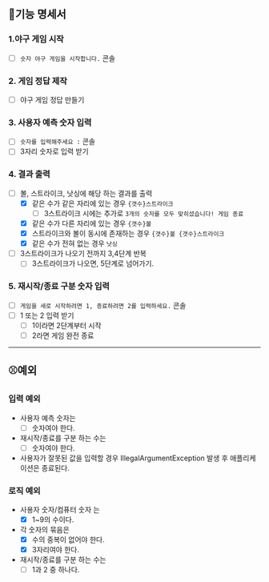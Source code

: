 ## 📝기능 명세서

### 1.야구 게임 시작

- [ ] `숫자 야구 게임을 시작합니다.` 콘솔

### 2. 게임 정답 제작

- [ ] 야구 게임 정답 만들기

### 3. 사용자 예측 숫자 입력

- [ ] `숫자를 입력해주세요 :` 콘솔
- [ ] 3자리 숫자로 입력 받기

### 4. 결과 출력

- [ ] 볼, 스트라이크, 낫싱에 해당 하는 결과를 출력
    - [x] 같은 수가 같은 자리에 있는 경우 `{갯수}스트라이크`
        - [ ] 3스트라이크 시에는 추가로 `3개의 숫자를 모두 맞히셨습니다! 게임 종료`
    - [x] 같은 수가 다른 자리에 있는 경우 `{갯수}볼`
    - [x] 스트라이크와 볼이 동시에 존재하는 경우 `{갯수}볼 {갯수}스트라이크`
    - [x] 같은 수가 전혀 없는 경우 `낫싱`
- [ ] 3스트라이크가 나오기 전까지 3,4단계 반복
    - [ ] 3스트라이크가 나오면, 5단계로 넘어가기.

### 5. 재시작/종료 구분 숫자 입력

- [ ] `게임을 새로 시작하려면 1, 종료하려면 2를 입력하세요.` 콘솔
- [ ] 1 또는 2 입력 받기
    - [ ] 1이라면 2단계부터 시작
    - [ ] 2라면 게임 완전 종료

---

## ⚾예외

### 입력 예외

- 사용자 예측 숫자는
    - [ ] 숫자여야 한다.
- 재시작/종료를 구분 하는 수는
    - [ ] 숫자여야 한다.
- 사용자가 잘못된 값을 입력할 경우 IllegalArgumentException 발생 후 애플리케이션은 종료된다.

### 로직 예외

- 사용자 숫자/컴퓨터 숫자 는
    - [x] 1~9의 수이다.
- 각 숫자의 묶음은
    - [x] 수의 중복이 없어야 한다.
    - [x] 3자리여야 한다.
- 재시작/종료를 구분 하는 수는
    - [ ] 1과 2 중 하나다.